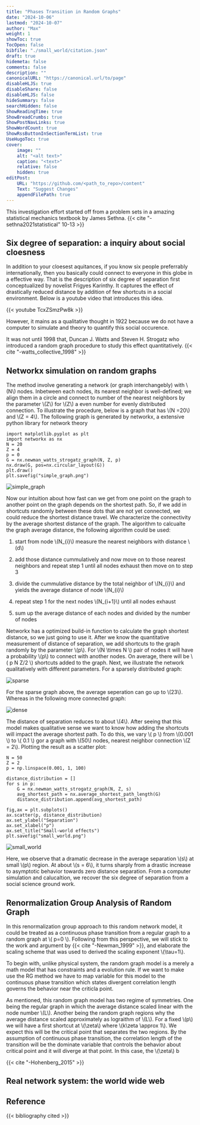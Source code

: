 ```yaml
---
title: "Phases Transition in Random Graphs"
date: "2024-10-06"
lastmod: "2024-10-07"
author: "Max"
weight: 1
showToc: true
TocOpen: false
bibfile: "./small_world/citation.json"
draft: true
hidemeta: false
comments: false
description: ""
canonicalURL: "https://canonical.url/to/page"
disableHLJS: true
disableShare: false
disableHLJS: false
hideSummary: false
searchHidden: false
ShowReadingTime: true
ShowBreadCrumbs: true
ShowPostNavLinks: true
ShowWordCount: true
ShowRssButtonInSectionTermList: true
UseHugoToc: true
cover:
    image: ""
    alt: "<alt text>"
    caption: "<text>"
    relative: false
    hidden: true 
editPost:
    URL: "https://github.com/<path_to_repo>/content"
    Text: "Suggest Changes"
    appendFilePath: true
---
```



This investigation effort started off from a problem sets in a amazing statistical mechanics textbook by James Sethna. {{< cite "-sethna2021statistical" 10-13 >}}

## Six degree of separation: a inquiry about social cloesness

In addition to your cloesest aquitances, if you know six people preferrably internationally, then you basically could connect to everyone in this globe in a effective way. That is the description of six degree of separation first conceptualized by novelist Frigyes Karinthy. It captures the effect of drastically reduced distance by addition of few shortcuts in a social environment. Below is a youtube video that introduces this idea.

{{< youtube TcxZSmzPw8k >}}


However, it mains as a qualitative thought in 1922 because we do not have a computer to simulate and theory to quantify this social occurence.


It was not until 1998 that, Duncan J. Watts and Steven H. Strogatz who introduced a random graph procedure to study this effect quantitatively. {{< cite "-watts_collective_1998" >}}

## Networkx simulation on random graphs

The method involve generating a network (or graph interchangebly) with \\(N\\) nodes. Inbetween each nodes, its nearest neighbor is well-defined; we align them in a circle and connect to number of the nearest neighbors by the parameter \\(Z\\) for \\(Z\\) a even number for evenly distributed connection. To illustrate the procedure, below is a graph that has \\(N =20\\) and \\(Z = 4\\). The following graph is generated by networkx, a extensive python library for network theory


    import matplotlib.pyplot as plt
    import networkx as nx
    N = 20
    Z = 4
    p = 0
    G = nx.newman_watts_strogatz_graph(N, Z, p)
    nx.draw(G, pos=nx.circular_layout(G))
    plt.draw()
    plt.savefig("simple_graph.png")

![simple_graph](/small_world/simple_graph.png)


Now our intuition about how fast can we get from one point on the graph to another point on the graph depends on the shortest path. So, if we add in shortcuts randomly between these dots that are not yet connected, we could reduce the shortest distance travel. We characterize the connectivity by the average shortest distance of the graph. The algorithm to calcualte the graph average distance, the following algorithm could be used:

1. start from node \\(N_{i}\\) measure the nearest neighbors with distance \\(d\\)

2. add those distance cummulatively and now move on to those nearest neighbors and repeat step 1 until all nodes exhaust then move on to step 3

3. divide the cummulative distance by the total neighbor of \\(N_{i}\\) and yields the average distance of node \\(N_{i}\\) 

4. repeat step 1 for the next nodes \\(N_{i+1}\\) until all nodes exhaust

5. sum up the average distance of each nodes and divided by the number of nodes

Networkx has a optimized build-in function to calculate the graph shortest distance, so we just going to use it. After we know the quantitative measurement of distance of separation, we add shortcuts to the graph randomly by the parameter \\(p\\). For \\(N \times N \\) pair of nodes it will have a probability \\(p\\) to connect with another nodes. On average, there will be \\( p N Z/2 \\) shortcuts added to the graph. Next, we illustrate the network qualitatively with different parameters. For a sparsely distributed graph:

![sparse](/small_world/sparse.png)

For the sparse graph above, the average seperation can go up to \\(23\\). Whereas in the following more connected graph:

![dense](/small_world/dense.png)

The distance of separation reduces to about \\(4\\). After seeing that this model makes qualitative sense we want to know how adding the shortcuts will impact the average shortest path. To do this, we vary \\( p \\) from \\(0.001 \\) to \\( 0.1 \\) gor a graph with \\(50\\) nodes, nearest neighbor connection \\(Z = 2\\). Plotting the result as a scatter plot:

    N = 50
    Z = 2
    p = np.linspace(0.001, 1, 100)

    distance_distribution = []
    for s in p:
        G = nx.newman_watts_strogatz_graph(N, Z, s)
        avg_shortest_path = nx.average_shortest_path_length(G)
        distance_distribution.append(avg_shortest_path)

    fig,ax = plt.subplots()
    ax.scatter(p, distance_distribution)
    ax.set_ylabel("Separation")
    ax.set_xlabel("p")
    ax.set_title("Small-world effects")
    plt.savefig("small_world.png")

![small_world](/small_world/small_world.png)


Here, we observe that a dramatic decrease in the average separation \\(s\\) at small \\(p\\) region. At about \\(s = 6\\), it turns sharply from a drastic increase to asymptotic behavior towards zero distance separation. From a computer simulation and calucaltion, we recover the six degree of separation from a social science ground work.


## Renormalization Group Analysis of Random Graph

In this renormalization group approach to this random network model, it could be treated as a continuous phase transition from a regular graph to a random graph at \\( p=0 \\). Following from this perspective, we will stick to the work and argument by {{< cite "-Newman_1999" >}}, and elaborate the scaling scheme that was used to derived the scaling exponent \\(\tau=1\\). 

To begin with, unlike physical system, the random graph model is a merely a math model that has constraints and a evolution rule. If we want to make use the RG method we have to map variable for this model to the continuous phase transition which states divergent correlation length governs the behavior near the criticla point. 

As mentioned, this random graph model has two regime of symmetries. One being the regular graph in which the average distance scaled linear with the node number \\(L\\). Another being the random graph regions why the average distance scaled approximately as lograithm of \\(L\\). For a fixed \\(p\\) we will have a first shortcut at \\(\zeta\\) where \\(k\zeta \approx  1\\). We expect this will be the critical point that separates the two regions. By the assumption of continuous phase transition, the correlation length of the transition will be the dominate variable that controls the behavior about critical point and it will diverge at that point. In this case, the \\(\zeta\\) b




{{< cite "-Hohenberg_2015" >}}



## Real network system: the world wide web




## Reference





{{< bibliography cited >}}
